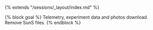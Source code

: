 {% extends "/sessions/_layout/index.md" %}

{% block goal %}
Telemetry, experiment data and photos download. Remove SunS files.
{% endblock %}

